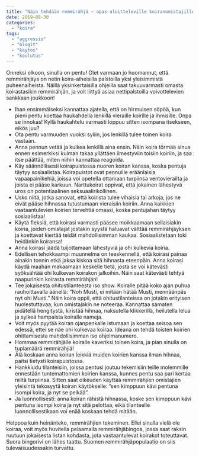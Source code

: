 ```yaml
---
title: "Näin tehdään remmirähjä – opas aloitteleville koiranomistajille"
date: 2019-08-30
categories: 
  - "koira"
tags: 
  - "aggressio"
  - "blogit"
  - "kaytos"
  - "koulutus"
---
```


Onneksi olkoon, sinulla on pentu! Olet varmaan jo huomannut, että remmirähjäys on netin koira-aiheisilla palstoilla yksi yleisimmistä puheenaiheista. Näillä yksinkertaisilla ohjeilla saat takuuvarmasti omasta koirastasikin remmirähjän, ja voit liittyä asiaa nettipalstoilla voivottelevien sankkaan joukkoon!

<!--more-->

- Ihan ensimmäiseksi kannattaa ajatella, että on hirmuisen söpöä, kun pieni pentu koettaa haukahdella lenkillä vieraille koirille ja ihmisille. Onpa se innokas! Kyllä haukahtelu varmasti loppuu sitten isompana itsekseen, eikös juu?
- Ota pentu varmuuden vuoksi syliin, jos lenkillä tulee toinen koira vastaan.
- Anna pennun vetää ja kulkea lenkillä aina ensin. Näin koira törmää sinua ennen esimerkiksi kulman takaa yllättäen ilmestyviin toisiin koiriin, ja saa itse päättää, miten niihin kannattaa reagoida.
- Käy säännöllisesti koirapuistossa nuoren koiran kanssa, koska pentuja täytyy sosiaalistaa. Koirapuistot ovat pennuille eräänlaisia vapaapainikehiä, joissa voi opetella ottamaan turpiinsa ventovierailta ja joista ei pääse karkuun. Narttukoirat oppivat, että jokainen lähestyvä uros on potentiaalinen seksuaalirikollinen.
- Usko niitä, jotka sanovat, että koirista tulee vihaisia tai arkoja, jos ne eivät pääse hihnassa tutustumaan vieraisiin koiriin. Anna kaikkien vastaantulevien koirien tervehtiä omaasi, koska pentujahan täytyy sosiaalistaa!
- Käytä fleksiä, että koirasi varmasti pääsee moikkaamaan sellaisiakin koiria, joiden omistajat jostakin syystä haluavat välttää remmirähjäyksen ja koettavat kiertää teidät mahdollisimman kaukaa. Sosiaalistetaan toki heidänkin koiransa!
- Anna koirasi jäädä tuijottamaan lähestyviä ja ohi kulkevia koiria.
- Edellisen tehokkaampi muunnelma on teeskennellä, että koirasi painaa ainakin tonnin etkä jaksa kiskoa sitä hihnasta eteenpäin. Anna koirasi käydä maahan makaamaan keskelle tietä, josta se voi kätevästi syöksähtää ohi kulkevan koirakon jalkoihin. Näin saat kätevästi tehtyä naapurinkin koirasta remmirähjän!
- Tee jokaisesta ohitustilanteesta iso show. Koiralle pitää koko ajan puhua rauhoittavalla äänellä: ”Noh Musti, ei mitään hätää Musti, mennäänpäs nyt ohi Musti.” Näin koira oppii, että ohitustilanteissa on jotakin erityisen huolestuttavaa, kun omistajakin ne noteeraa. Kannattaa samaten pidätellä hengitystä, kiristää hihnaa, naksutella klikkerillä, heilutella lelua ja sylkeä hampaista koiralle nameja.
- Voit myös pyytää koiran ojanpenkalle istumaan ja koettaa seisoa sen edessä, ettei se näe ohi kulkevaa koiraa. Ideana on tehdä toisten koirien ohittamisesta mahdollisimman iso ohjelmanumero.
- Hommaa remmirähjälle koiralle kaveriksi toinen koira, ja pian sinulla on tuplamäärä remmirähjiä!
- Älä koskaan anna koiran leikkiä muiden koirien kanssa ilman hihnaa, paitsi tietysti koirapuistossa.
- Hankkiudu tilanteisiin, joissa pentusi joutuu tekemisiin teille molemmille ennestään tuntemattomien koirien kanssa, kunnes pentu saa pari kertaa niiltä turpiinsa. Sitten saat oikeuden käyttää remmirähjien omistajien yleisintä tekosyytä koiran käytökselle: ”sen kimppuun kävi pentuna isompi koira, ja nyt se pelkää”.
- Ja luonnollisesti: anna koiran rähistä hihnassa, koske sen kimppuun kävi pentuna isompi koira ja nyt sitä pelottaa, eikä tilanteelle luonnollisestikaan voi enää koskaan tehdä mitään.

Helppoa kuin heinänteko, remmirähjien tekeminen. Ellei sinulla vielä ole koiraa, voit myös huvitella pelaamalla remmirähjäbingoa, jossa saat raksin ruutuun jokaisesta listan kohdasta, jota vastaantulevat koirakot toteuttavat. Suora bingorivi on lähes taattu. Suomen remmirähjäpopulaatio on siis tulevaisuudessakin turvattu.
